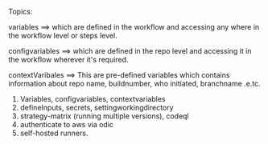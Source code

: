 Topics:

variables ==> which are defined in the workflow and accessing any where in the workflow level or steps level.

configvariables ==> which are defined in the repo level and accessing it in the workflow wherever it's required.

contextVaribales ==> This are pre-defined variables which contains information about repo name, buildnumber, who initiated, branchname .e.tc.

1) Variables, configvariables, contextvariables
2) defineInputs, secrets, settingworkingdirectory
3) strategy-matrix (running multiple versions), codeql
4) authenticate to aws via odic
5) self-hosted runners.
